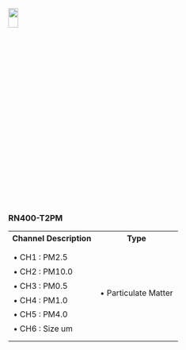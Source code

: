 <img src="https://github.com/user-attachments/assets/771264bf-60dc-46db-bd62-2f0d790b0e11" width="20%" height="10%">
<body>
    <h3>RN400-T2PM</h3>
    <table>
        <tr>
            <th>Channel Description</th>
            <th>Type</th>
        </tr>
        <tr>
            <td style="white-space: nowrap; padding: 10px; line-height: 1.8;">
                • CH1 : PM2.5 <br>
                • CH2 : PM10.0 <br>
                • CH3 : PM0.5 <br>
                • CH4 : PM1.0 <br>
                • CH5 : PM4.0 <br>
                • CH6 : Size um <br>
            </td>
            <td style="white-space: nowrap; padding: 10px; line-height: 1.8;">
                • Particulate Matter<br>
            </td>
        </tr>
    </table>
</body>